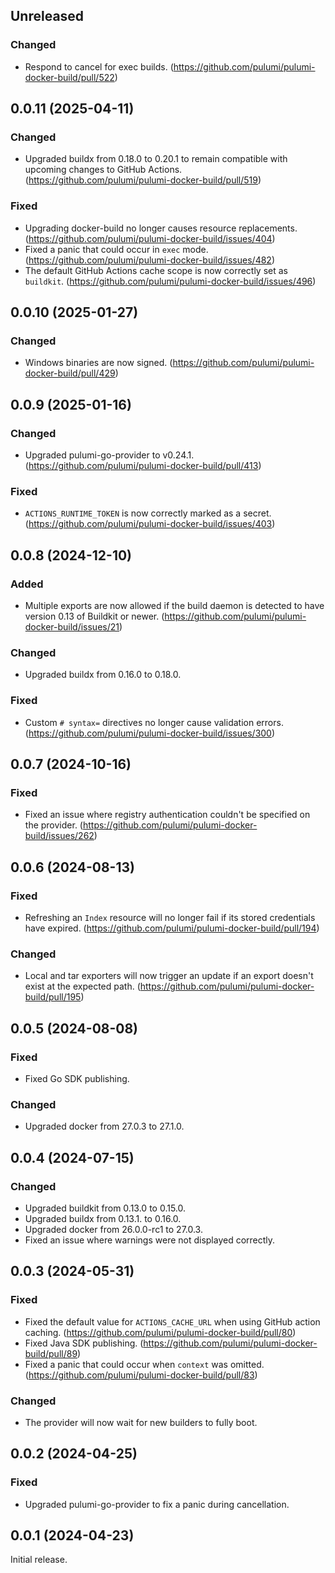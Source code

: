 ## Unreleased

### Changed

- Respond to cancel for exec builds. (<https://github.com/pulumi/pulumi-docker-build/pull/522>)

## 0.0.11 (2025-04-11)

### Changed

- Upgraded buildx from 0.18.0 to 0.20.1 to remain compatible with upcoming
  changes to GitHub Actions. (https://github.com/pulumi/pulumi-docker-build/pull/519)

### Fixed

- Upgrading docker-build no longer causes resource replacements. (<https://github.com/pulumi/pulumi-docker-build/issues/404>)
- Fixed a panic that could occur in `exec` mode. (https://github.com/pulumi/pulumi-docker-build/issues/482)
- The default GitHub Actions cache scope is now correctly set as `buildkit`. (https://github.com/pulumi/pulumi-docker-build/issues/496)

## 0.0.10 (2025-01-27)

### Changed

- Windows binaries are now signed. (https://github.com/pulumi/pulumi-docker-build/pull/429)

## 0.0.9 (2025-01-16)

### Changed

- Upgraded pulumi-go-provider to v0.24.1. (https://github.com/pulumi/pulumi-docker-build/pull/413)

### Fixed

- `ACTIONS_RUNTIME_TOKEN` is now correctly marked as a secret. (https://github.com/pulumi/pulumi-docker-build/issues/403)

## 0.0.8 (2024-12-10)

### Added

- Multiple exports are now allowed if the build daemon is detected to have
  version 0.13 of Buildkit or newer.
  (https://github.com/pulumi/pulumi-docker-build/issues/21)

### Changed

- Upgraded buildx from 0.16.0 to 0.18.0.

### Fixed

- Custom `# syntax=` directives no longer cause validation errors.
  (https://github.com/pulumi/pulumi-docker-build/issues/300)

## 0.0.7 (2024-10-16)

### Fixed

- Fixed an issue where registry authentication couldn't be specified on the
  provider. (<https://github.com/pulumi/pulumi-docker-build/issues/262>)

## 0.0.6 (2024-08-13)

### Fixed

- Refreshing an `Index` resource will no longer fail if its stored credentials
  have expired. (<https://github.com/pulumi/pulumi-docker-build/pull/194>)

### Changed

- Local and tar exporters will now trigger an update if an export doesn't exist
  at the expected path. (<https://github.com/pulumi/pulumi-docker-build/pull/195>)

## 0.0.5 (2024-08-08)

### Fixed

- Fixed Go SDK publishing.

### Changed

- Upgraded docker from 27.0.3 to 27.1.0.

## 0.0.4 (2024-07-15)

### Changed

- Upgraded buildkit from 0.13.0 to 0.15.0.
- Upgraded buildx from 0.13.1. to 0.16.0.
- Upgraded docker from 26.0.0-rc1 to 27.0.3.
- Fixed an issue where warnings were not displayed correctly.

## 0.0.3 (2024-05-31)

### Fixed

- Fixed the default value for `ACTIONS_CACHE_URL` when using GitHub action caching. (<https://github.com/pulumi/pulumi-docker-build/pull/80>)
- Fixed Java SDK publishing. (<https://github.com/pulumi/pulumi-docker-build/pull/89>)
- Fixed a panic that could occur when `context` was omitted. (<https://github.com/pulumi/pulumi-docker-build/pull/83>)

### Changed

- The provider will now wait for new builders to fully boot.

## 0.0.2 (2024-04-25)

### Fixed

- Upgraded pulumi-go-provider to fix a panic during cancellation.

## 0.0.1 (2024-04-23)

Initial release.

